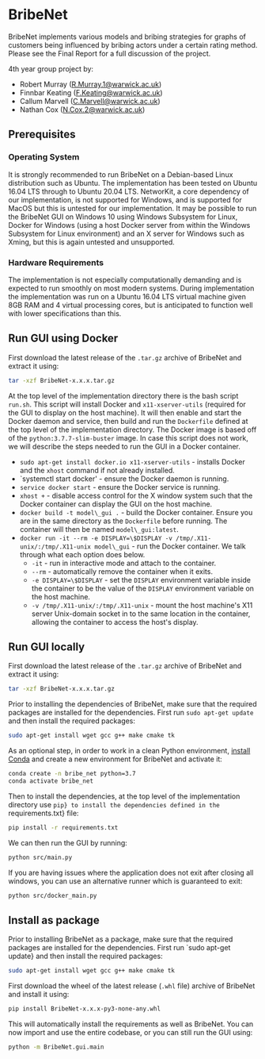 # BribeNet

BribeNet implements various models and bribing strategies for graphs of customers being influenced by bribing actors under a certain rating method. Please see the Final Report for a full discussion of the project.

4th year group project by:

* Robert Murray ([R.Murray.1@warwick.ac.uk](mailto:R.Murray.1@warwick.ac.uk))
* Finnbar Keating ([F.Keating@warwick.ac.uk](mailto:F.Keating@warwick.ac.uk))
* Callum Marvell ([C.Marvell@warwick.ac.uk](mailto:C.Marvell@warwick.ac.uk))
* Nathan Cox ([N.Cox.2@warwick.ac.uk](mailto:N.Cox.2@warwick.ac.uk))



## Prerequisites

### Operating System
It is strongly recommended to run BribeNet on a Debian-based Linux distribution such as Ubuntu. The implementation has been tested on Ubuntu 16.04 LTS through to Ubuntu 20.04 LTS. NetworKit, a core dependency of our implementation, is not supported for Windows, and is supported for MacOS but this is untested for our implementation. It may be possible to run the BribeNet GUI on Windows 10 using Windows Subsystem for Linux, Docker for Windows (using a host Docker server from within the Windows Subsystem for Linux environment) and an X server for Windows such as Xming, but this is again untested and unsupported.

### Hardware Requirements

The implementation is not especially computationally demanding and is expected to run smoothly on most modern systems. During implementation the implementation was run on a Ubuntu 16.04 LTS virtual machine given 8GB RAM and 4 virtual processing cores, but is anticipated to function well with lower specifications than this.

## Run GUI using Docker
First download the latest release of the `.tar.gz` archive of BribeNet and extract it using:
```bash
tar -xzf BribeNet-x.x.x.tar.gz
```
At the top level of the implementation directory there is the bash script `run.sh`. This script will install Docker and `x11-xserver-utils` (required for the GUI to display on the host machine). It will then enable and start the Docker daemon and service, then build and run the `Dockerfile` defined at the top level of the implementation directory. The Docker image is based off of the `python:3.7.7-slim-buster` image. In case this script does not work, we will describe the steps needed to run the GUI in a Docker container.
* `sudo apt-get install docker.io x11-xserver-utils` - installs Docker and the `xhost` command if not already installed.
* `systemctl start docker' - ensure the Docker daemon is running.
* `service docker start` - ensure the Docker service is running.
* `xhost +` - disable access control for the X window system such that the Docker container can display the GUI on the host machine.
* `docker build -t model\_gui .` - build the Docker container. Ensure you are in the same directory as the `Dockerfile` before running. The container will then be named `model\_gui:latest`.
* `docker run -it --rm -e DISPLAY=\$DISPLAY -v /tmp/.X11-unix/:/tmp/.X11-unix model\_gui` - run the Docker container. We talk through what each option does below.
    * `-it` - run in interactive mode and attach to the container.
    * `--rm` - automatically remove the container when it exits.
    * `-e DISPLAY=\$DISPLAY` - set the `DISPLAY` environment variable inside the container to be the value of the `DISPLAY` environment variable on the host machine.
    * `-v /tmp/.X11-unix/:/tmp/.X11-unix` - mount the host machine's X11 server Unix-domain socket in to the same location in the container, allowing the container to access the host's display.


## Run GUI locally
First download the latest release of the `.tar.gz` archive of BribeNet and extract it using:
```bash
tar -xzf BribeNet-x.x.x.tar.gz
```
Prior to installing the dependencies of BribeNet, make sure that the required packages are installed for the dependencies. First run `sudo apt-get update` and then install the required packages:
```bash
sudo apt-get install wget gcc g++ make cmake tk
```
As an optional step, in order to work in a clean Python environment, [install Conda](https://docs.continuum.io/anaconda/install/linux/) and create a new environment for BribeNet and activate it:
```bash
conda create -n bribe_net python=3.7
conda activate bribe_net
```
Then to install the dependencies, at the top level of the implementation directory use `pip} to install the dependencies defined in the `requirements.txt} file:
```bash
pip install -r requirements.txt
```
We can then run the GUI by running:
```bash
python src/main.py
```
If you are having issues where the application does not exit after closing all windows, you can use an alternative runner which is guaranteed to exit:
```bash
python src/docker_main.py
```

## Install as package
Prior to installing BribeNet as a package, make sure that the required packages are installed for the dependencies. First run `sudo apt-get update} and then install the required packages:
```bash
sudo apt-get install wget gcc g++ make cmake tk
```
First download the wheel of the latest release (`.whl` file) archive of BribeNet and install it using:
```bash
pip install BribeNet-x.x.x-py3-none-any.whl
```
This will automatically install the requirements as well as BribeNet. You can now import and use the entire codebase, or you can still run the GUI using:
```bash
python -m BribeNet.gui.main
```